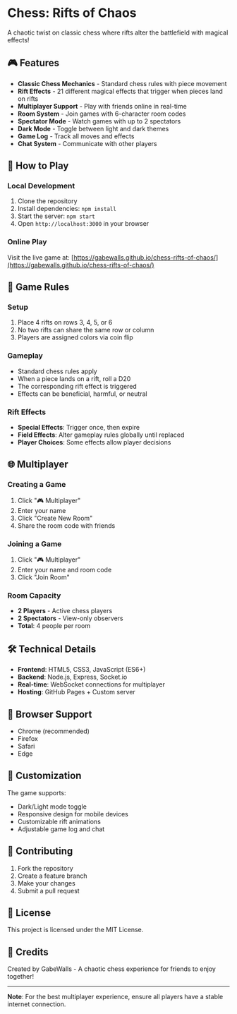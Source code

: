 # Chess: Rifts of Chaos

A chaotic twist on classic chess where rifts alter the battlefield with magical effects!

## 🎮 Features

- **Classic Chess Mechanics** - Standard chess rules with piece movement
- **Rift Effects** - 21 different magical effects that trigger when pieces land on rifts
- **Multiplayer Support** - Play with friends online in real-time
- **Room System** - Join games with 6-character room codes
- **Spectator Mode** - Watch games with up to 2 spectators
- **Dark Mode** - Toggle between light and dark themes
- **Game Log** - Track all moves and effects
- **Chat System** - Communicate with other players

## 🚀 How to Play

### Local Development

1. Clone the repository
2. Install dependencies: `npm install`
3. Start the server: `npm start`
4. Open `http://localhost:3000` in your browser

### Online Play

Visit the live game at: [https://gabewalls.github.io/chess-rifts-of-chaos/](https://gabewalls.github.io/chess-rifts-of-chaos/)

## 🎯 Game Rules

### Setup
1. Place 4 rifts on rows 3, 4, 5, or 6
2. No two rifts can share the same row or column
3. Players are assigned colors via coin flip

### Gameplay
- Standard chess rules apply
- When a piece lands on a rift, roll a D20
- The corresponding rift effect is triggered
- Effects can be beneficial, harmful, or neutral

### Rift Effects
- **Special Effects**: Trigger once, then expire
- **Field Effects**: Alter gameplay rules globally until replaced
- **Player Choices**: Some effects allow player decisions

## 🌐 Multiplayer

### Creating a Game
1. Click "🎮 Multiplayer"
2. Enter your name
3. Click "Create New Room"
4. Share the room code with friends

### Joining a Game
1. Click "🎮 Multiplayer"
2. Enter your name and room code
3. Click "Join Room"

### Room Capacity
- **2 Players** - Active chess players
- **2 Spectators** - View-only observers
- **Total**: 4 people per room

## 🛠️ Technical Details

- **Frontend**: HTML5, CSS3, JavaScript (ES6+)
- **Backend**: Node.js, Express, Socket.io
- **Real-time**: WebSocket connections for multiplayer
- **Hosting**: GitHub Pages + Custom server

## 📱 Browser Support

- Chrome (recommended)
- Firefox
- Safari
- Edge

## 🎨 Customization

The game supports:
- Dark/Light mode toggle
- Responsive design for mobile devices
- Customizable rift animations
- Adjustable game log and chat

## 🤝 Contributing

1. Fork the repository
2. Create a feature branch
3. Make your changes
4. Submit a pull request

## 📄 License

This project is licensed under the MIT License.

## 🎉 Credits

Created by GabeWalls - A chaotic chess experience for friends to enjoy together!

---

**Note**: For the best multiplayer experience, ensure all players have a stable internet connection.